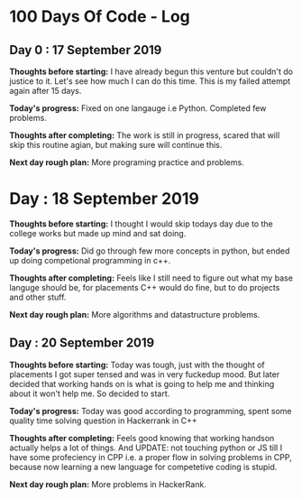 # 100 Days Of Code - Log

<!-- TEMPLETE

## Day : September 2019

**Thoughts before starting:**

**Today's progress:**

**Thoughts after completing:**

**Next day rough plan:**

-->

## Day 0 : 17 September 2019

**Thoughts before starting:** I have already begun this venture but couldn't do justice to it. Let's see how much I can do this time. This is my failed attempt again after 15 days.

**Today's progress:** Fixed on one langauge i.e Python. Completed few problems.

**Thoughts after completing:** The work is still in progress, scared that will skip this routine agian, but making sure will continue this.

**Next day rough plan:** More programing practice and problems.

# Day : 18 September 2019

**Thoughts before starting:** I thought I would skip todays day due to the college works but made up mind and sat doing.

**Today's progress:** Did go through few more concepts in python, but ended up doing competional programming in c++.

**Thoughts after completing:** Feels like I still need to figure out what my base languge should be, for placements C++ would do fine, but to do projects and other stuff.

**Next day rough plan:** More algorithms and datastructure problems.

## Day : 20 September 2019

**Thoughts before starting:** Today was tough, just with the thought of placements I got super tensed and was in very fuckedup mood. But later decided that working hands on is what is going to help me and thinking about it won't help me. So decided to start.

**Today's progress:** Today was good according to programming, spent some quality time solving question in Hackerrank in C++

**Thoughts after completing:** Feels good knowing that working handson actually helps a lot of things. And UPDATE: not touching python or JS till I have some profeciency in CPP i.e. a proper flow in solving problems in CPP, because now learning a new language for competetive coding is stupid.

**Next day rough plan:** More problems in HackerRank.